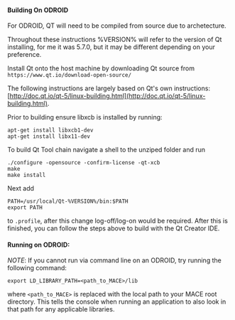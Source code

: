 #### <a name="building-on-odroid"></a> Building On ODROID

For ODROID, QT will need to be compiled from source due to archetecture.

Throughout these instructions %VERSION% will refer to the version of Qt installing, for me it was 5.7.0, but it may be different depending on your preference.

Install Qt onto the host machine by downloading Qt source from  
`https://www.qt.io/download-open-source/`

The following instructions are largely based on Qt's own instructions: [http://doc.qt.io/qt-5/linux-building.html](http://doc.qt.io/qt-5/linux-building.html).

Prior to building ensure libxcb is installed by running:
```
apt-get install libxcb1-dev
apt-get install libx11-dev
```

To build Qt Tool chain navigate a shell to the unziped folder and run
```
./configure -opensource -confirm-license -qt-xcb
make
make install
```
Next add 
```
PATH=/usr/local/Qt-%VERSION%/bin:$PATH
export PATH
```
to `.profile`, after this change log-off/log-on would be required. After this is finished, you can follow the steps above to build with the Qt Creator IDE.



#### <a name="running-on-odroid"></a> Running on ODROID:
_NOTE_: If you cannot run via command line on an ODROID, try running the following command:

`export LD_LIBRARY_PATH=<path_to_MACE>/lib`

where `<path_to_MACE>` is replaced with the local path to your MACE root directory. This tells the console when running an application to also look in that path for any applicable libraries. 